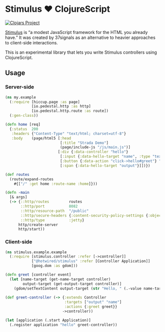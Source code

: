 # Stimulus ❤️ ClojureScript
[![Clojars Project](https://img.shields.io/clojars/v/com.github.qmoya/stimulus.svg)](https://clojars.org/com.github.qmoya/stimulus)

[Stimulus](https://stimulus.hotwired.dev) is “a modest JavaScript framework for the HTML you already have.”
It was created by 37signals as an alternative to heavier approaches
to client-side interactions.

This is an experimental library that lets you write Stimulus controllers
using ClojureScript.

## Usage

### Server-side

```clojure
(ns my.example
  (:require [hiccup.page :as page]
            [io.pedestal.http :as http]
            [io.pedestal.http.route :as route])
  (:gen-class))

(defn home [req]
  {:status  200
   :headers {"Content-Type" "text/html; charset=utf-8"}
   :body    (page/html5 [:head
                         [:title "Strada Demo"]
                         (page/include-js "/js/main.js")]
                        [:div {:data-controller "hello"}
                         [:input {:data-hello-target "name", :type "text"}]
                         [:button {:data-action "click->hello#greet"} "Hello"]
                         [:span {:data-hello-target "output"}]])})

(def routes
  (route/expand-routes
    #{["/" :get home :route-name :home]}))

(defn -main
  [& args]
  (-> {::http/routes         routes
       ::http/port           8082
       ::http/resource-path  "/public"
       ::http/secure-headers {:content-security-policy-settings {:object-src "none"}}
       ::http/type           :jetty}
      http/create-server
      http/start))
```

### Client-side

```clojure
(ns stimulus.example.example
  (:require [stimulus.controller :refer [->controller]]
            ["@hotwired/stimulus" :refer [Controller Application]]
            [goog.dom :as gdom]))

(defn greet [controller event]
  (let [name-target (get-name-target controller)
        output-target (get-output-target controller)]
    (gdom/setTextContent output-target (str "Hello, " (.-value name-target)))))
  
(def greet-controller (-> {:extends Controller
                           :targets ["output" "name"]
                           :actions {:greet greet}}
                          ->controller))

(let [application (.start Application)]
  (.register application "hello" greet-controller))
```
